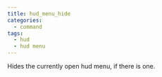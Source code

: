 ```yaml
---
title: hud_menu_hide
categories:
  - command
tags:
  - hud
  - hud menu
---
```


Hides the currently open hud menu, if there is one.
